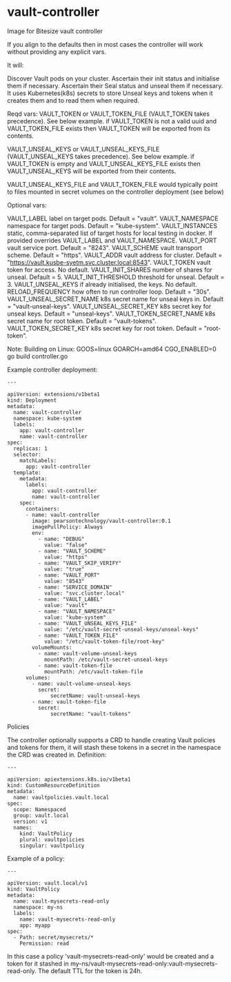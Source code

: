 # vault-controller
Image for Bitesize vault controller

If you align to the defaults then in most cases the controller will work without providing any explicit vars.

It will:

Discover Vault pods on your cluster.
Ascertain their init status and initialise them if necessary.
Ascertain their Seal status and unseal them if necessary.
It uses Kubernetes(k8s) secrets to store Unseal keys and tokens when it creates them and to read them when required.

Reqd vars:
VAULT_TOKEN or VAULT_TOKEN_FILE (VAULT_TOKEN takes precedence). See below example.
if VAULT_TOKEN is not a valid uuid and VAULT_TOKEN_FILE exists then VAULT_TOKEN will be exported from its contents.

VAULT_UNSEAL_KEYS or VAULT_UNSEAL_KEYS_FILE (VAULT_UNSEAL_KEYS takes precedence). See below example.
if VAULT_TOKEN is empty and VAULT_UNSEAL_KEYS_FILE exists then VAULT_UNSEAL_KEYS will be exported from their contents.

VAULT_UNSEAL_KEYS_FILE and VAULT_TOKEN_FILE would typically point to files mounted in secret volumes on the controller deployment (see below)

Optional vars:

VAULT_LABEL label on target pods. Default = "vault".
VAULT_NAMESPACE namespace for target pods. Default = "kube-system".
VAULT_INSTANCES static, comma-separated list of target hosts for local testing in docker. If provided overrides VAULT_LABEL and VAULT_NAMESPACE.
VAULT_PORT vault service port. Default = "8243".
VAULT_SCHEME vault transport scheme. Default = "https".
VAULT_ADDR vault address for cluster. Default = "https://vault.kusbe-syetm.svc.cluster.local:8543".
VAULT_TOKEN vault token for access. No default.
VAULT_INIT_SHARES number of shares for unseal. Default = 5.
VAULT_INIT_THRESHOLD threshold for unseal. Default = 3.
VAULT_UNSEAL_KEYS if already initialised, the keys. No default.
RELOAD_FREQUENCY how often to run controller loop. Default = "30s".
VAULT_UNSEAL_SECRET_NAME k8s secret name for unseal keys in. Default = "vault-unseal-keys".
VAULT_UNSEAL_SECRET_KEY k8s secret key for unseal keys. Default = "unseal-keys".
VAULT_TOKEN_SECRET_NAME k8s secret name for root token. Default = "vault-tokens".
VAULT_TOKEN_SECRET_KEY k8s secret key for root token. Default = "root-token".

Note:
Building on Linux:
GOOS=linux GOARCH=amd64 CGO_ENABLED=0 go build controller.go

Example controller deployment:

```
---

apiVersion: extensions/v1beta1
kind: Deployment
metadata:
  name: vault-controller
  namespace: kube-system
  labels:
    app: vault-controller
    name: vault-controller
spec:
  replicas: 1
  selector:
    matchLabels:
      app: vault-controller
  template:
    metadata:
      labels:
        app: vault-controller
        name: vault-controller
    spec:
      containers:
      - name: vault-controller
        image: pearsontechnology/vault-controller:0.1
        imagePullPolicy: Always
        env:
          - name: "DEBUG"
            value: "false"
          - name: "VAULT_SCHEME"
            value: "https"
          - name: "VAULT_SKIP_VERIFY"
            value: "true"
          - name: "VAULT_PORT"
            value: "8543"
          - name: "SERVICE_DOMAIN"
            value: "svc.cluster.local"
          - name: "VAULT_LABEL"
            value: "vault"
          - name: "VAULT_NAMESPACE"
            value: "kube-system"
          - name: "VAULT_UNSEAL_KEYS_FILE"
            value: "/etc/vault-secret-unseal-keys/unseal-keys"
          - name: "VAULT_TOKEN_FILE"
            value: "/etc/vault-token-file/root-key"
        volumeMounts:
          - name: vault-volume-unseal-keys
            mountPath: /etc/vault-secret-unseal-keys
          - name: vault-token-file
            mountPath: /etc/vault-token-file
      volumes:
        - name: vault-volume-unseal-keys
          secret:
              secretName: vault-unseal-keys
        - name: vault-token-file
          secret:
              secretName: "vault-tokens"

```

Policies

The controller optionally supports a CRD to handle creating Vault policies and tokens for them, it will stash these tokens in a secret in the namespace the CRD was created in. Definition:

```
---

apiVersion: apiextensions.k8s.io/v1beta1
kind: CustomResourceDefinition
metadata:
  name: vaultpolicies.vault.local
spec:
  scope: Namespaced
  group: vault.local
  version: v1
  names:
    kind: VaultPolicy
    plural: vaultpolicies
    singular: vaultpolicy

```

Example of a policy:

```
---

apiVersion: vault.local/v1
kind: VaultPolicy
metadata:
  name: vault-mysecrets-read-only
  namespace: my-ns
  labels:
    name: vault-mysecrets-read-only
    app: myapp
spec:
  - Path: secret/mysecrets/*
    Permission: read

```

In this case a policy 'vault-mysecrets-read-only' would be created and a token for it stashed in my-ns/vault-mysecrets-read-only:vault-mysecrets-read-only. The default TTL for the token is 24h.
